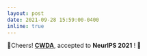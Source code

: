 ```yaml
---
layout: post
date: 2021-09-28 15:59:00-0400
inline: true
---
```


🥳Cheers! <strong>[CWDA](https://arxiv.org/abs/2004.11627)</strong>,
 accepted to <b>NeurIPS 2021</b> ! 🚀
